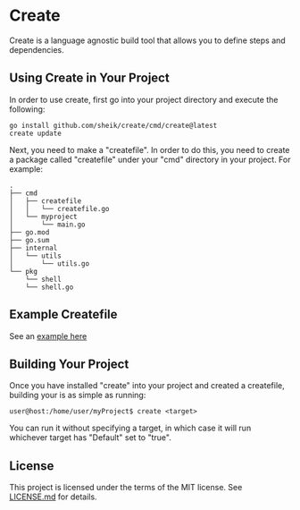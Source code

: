 # Create #
Create is a language agnostic build tool that allows you to define steps and dependencies.

## Using Create in Your Project ##
In order to use create, first go into your project directory and execute the following:

    go install github.com/sheik/create/cmd/create@latest
    create update 

Next, you need to make a "createfile". In order to do this, you need to create a package called "createfile" under your "cmd" directory in your project. For example:

	.
	├── cmd
	│   ├── createfile
	│   │   └── createfile.go
	│   └── myproject
	│       └── main.go
	├── go.mod
	├── go.sum
	├── internal
	│   └── utils
	│       └── utils.go
	└── pkg
	    └── shell
		└── shell.go


## Example Createfile ##
See an [example here](https://github.com/sheik/create/blob/main/cmd/createfile/createfile.go)

## Building Your Project ##
Once you have installed "create" into your project and created a createfile, building your is as simple as running:

    user@host:/home/user/myProject$ create <target>

You can run it without specifying a target, in which case it will run whichever target has "Default" set to "true".

## License ##
This project is licensed under the terms of the MIT license. See [LICENSE.md](https://github.com/sheik/create/blob/main/LICENSE.md) for details.
